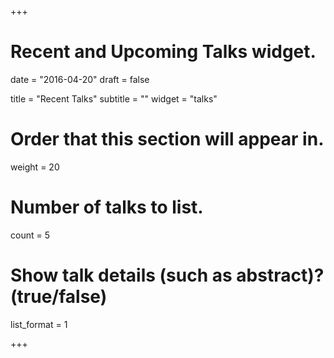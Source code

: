+++
# Recent and Upcoming Talks widget.

date = "2016-04-20"
draft = false

title = "Recent Talks"
subtitle = ""
widget = "talks"

# Order that this section will appear in.
weight = 20

# Number of talks to list.
count = 5

# Show talk details (such as abstract)? (true/false)
list_format = 1

+++
